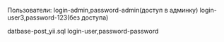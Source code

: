 Пользователи:
login-admin,password-admin(доступ в админку)
login-user3,password-123(без доступа)

datbase-post_yii.sql
login-user,password-password
